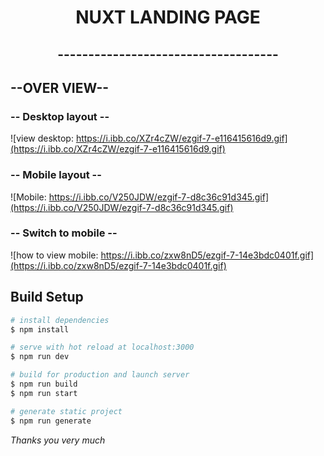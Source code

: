 <h1 align="center">NUXT LANDING PAGE</h1>
<h2 align="center"> ------------------------------------ </h2>

## --OVER VIEW--
### -- Desktop layout --

![view desktop: https://i.ibb.co/XZr4cZW/ezgif-7-e116415616d9.gif](https://i.ibb.co/XZr4cZW/ezgif-7-e116415616d9.gif)

### -- Mobile layout --

![Mobile: https://i.ibb.co/V250JDW/ezgif-7-d8c36c91d345.gif](https://i.ibb.co/V250JDW/ezgif-7-d8c36c91d345.gif)

### -- Switch to mobile --

![how to view mobile: https://i.ibb.co/zxw8nD5/ezgif-7-14e3bdc0401f.gif](https://i.ibb.co/zxw8nD5/ezgif-7-14e3bdc0401f.gif)


## Build Setup

```bash
# install dependencies
$ npm install

# serve with hot reload at localhost:3000
$ npm run dev

# build for production and launch server
$ npm run build
$ npm run start

# generate static project
$ npm run generate
```

<i>Thanks you very much</i>
